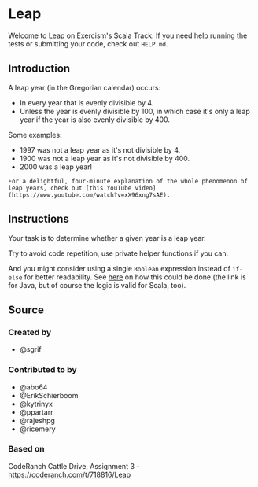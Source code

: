 # Leap

Welcome to Leap on Exercism's Scala Track.
If you need help running the tests or submitting your code, check out `HELP.md`.

## Introduction

A leap year (in the Gregorian calendar) occurs:

- In every year that is evenly divisible by 4.
- Unless the year is evenly divisible by 100, in which case it's only a leap year if the year is also evenly divisible by 400.

Some examples:

- 1997 was not a leap year as it's not divisible by 4.
- 1900 was not a leap year as it's not divisible by 400.
- 2000 was a leap year!

~~~~exercism/note
For a delightful, four-minute explanation of the whole phenomenon of leap years, check out [this YouTube video](https://www.youtube.com/watch?v=xX96xng7sAE).
~~~~

## Instructions

Your task is to determine whether a given year is a leap year.

Try to avoid code repetition, use private helper functions if you can.

And you might consider using a single `Boolean` expression instead of `if-else` for better readability. See [here](http://cs.wellesley.edu/~cs111/spring00/lectures/boolean-simplification.html) on how this could be done (the link is for Java, but of course the logic is valid for Scala, too).

## Source

### Created by

- @sgrif

### Contributed to by

- @abo64
- @ErikSchierboom
- @kytrinyx
- @ppartarr
- @rajeshpg
- @ricemery

### Based on

CodeRanch Cattle Drive, Assignment 3 - https://coderanch.com/t/718816/Leap
